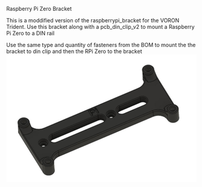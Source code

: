 Raspberry Pi Zero Bracket

This is a moddified version of the raspberrypi_bracket for the VORON Trident. Use this bracket along with a pcb_din_clip_v2 to mount a Raspberry Pi Zero to a DIN rail

Use the same type and quantity of fasteners from the BOM to mount the the bracket to din clip and then the RPi Zero to the bracket
![Render of Raspberry Pi Zero Bracket](image/Rendering.JPG)
